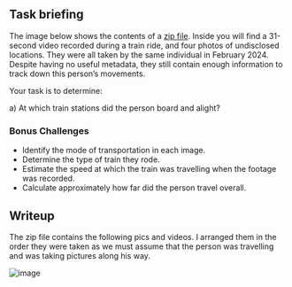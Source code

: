 ## Task briefing
The image below shows the contents of a [zip file](osintexercise026.zip). Inside you will find a 31-second video recorded during a train ride, and four photos of undisclosed locations. They were all taken by the same individual in February 2024. Despite having no useful metadata, they still contain enough information to track down this person’s movements.

Your task is to determine:


a) At which train stations did the person board and alight?

### Bonus Challenges

- Identify the mode of transportation in each image.
- Determine the type of train they rode.
- Estimate the speed at which the train was travelling when the footage was recorded.
- Calculate approximately how far did the person travel overall.

## Writeup 
The zip file contains the following pics and videos. I arranged them in the order they were taken as we must assume that the person was travelling and was taking pictures along his way.

![image](https://github.com/AKripper/COPS-CSOC/assets/167231621/f400a147-f0eb-4547-be8b-f3acb55d1eb1)


